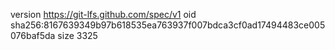 version https://git-lfs.github.com/spec/v1
oid sha256:8167639349b97b618535ea763937f007bdca3cf0ad17494483ce005076baf5da
size 3325
